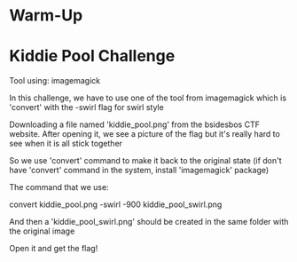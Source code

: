# Warm-Up
# Kiddie Pool Challenge

Tool using: imagemagick

In this challenge, we have to use one of the tool from imagemagick which is 'convert' with the -swirl flag for swirl style

Downloading a file named 'kiddie_pool.png' from the bsidesbos CTF website. After opening it, we see a picture of the flag but it's really hard to see when it is all stick together

So we use 'convert' command to make it back to the original state (if don't have 'convert' command in the system, install 'imagemagick' package)

The command that we use:

convert kiddie_pool.png -swirl -900 kiddie_pool_swirl.png

And then a 'kiddie_pool_swirl.png' should be created in the same folder with the original image

Open it and get the flag!

